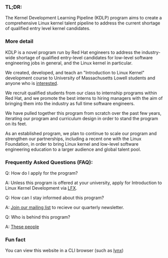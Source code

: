 ### TL;DR:

The Kernel Development Learning Pipeline (KDLP) program aims to create a comprehensive Linux kernel talent pipeline to address the current shortage of qualified entry level kernel candidates. 

### More detail

KDLP is a novel program run by Red Hat engineers to address the industry-wide shortage of qualified entry-level candidates for low-level software engineering jobs in general, and the Linux kernel in particular.

We created, developed, and teach an "Introduction to Linux Kernel" development course to University of Massachusetts Lowell students and anyone who is [interested](https://mentorship.lfx.linuxfoundation.org/project/958fe36a-d763-4422-81af-c5ecf2465957).

We recruit qualified students from our class to internship programs within Red Hat, and we promote the best interns to hiring managers with the aim of bringing them into the industry as full time software engineers.

We have pulled together this program from scratch over the past few years, iterating our program and curriculum design in order to stand the program on its feet.

As an established program, we plan to continue to scale our program and strengthen our partnerships, including a recent one with the Linux Foundation, in order to bring Linux kernel and low-level software engineering education to a larger audience and global talent pool.

### Frequently Asked Questions (FAQ):

Q: How do I apply for the program?

A: Unless this program is offered at your university, apply for Introduction to Linux Kernel Development via [LFX](https://mentorship.lfx.linuxfoundation.org/project/958fe36a-d763-4422-81af-c5ecf2465957).

Q: How can I stay informed about this program?

A: [Join our mailing list](https://groups.google.com/forum/#!forum/rh-kdlp/join) to recieve our quarterly newsletter.

Q: Who is behind this program?

A: [These people](who.html)


### Fun fact

You can view this website in a CLI browser (such as [lynx](https://lynx.invisible-island.net/lynx2.8.9/index.html))
